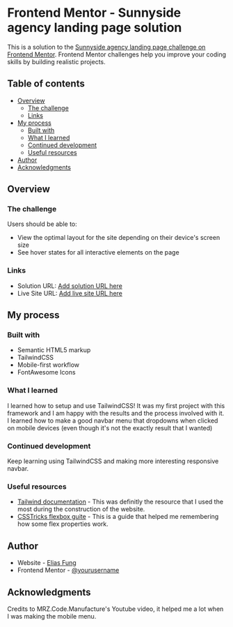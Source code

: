# Frontend Mentor - Sunnyside agency landing page solution

This is a solution to the [Sunnyside agency landing page challenge on Frontend Mentor](https://www.frontendmentor.io/challenges/sunnyside-agency-landing-page-7yVs3B6ef). Frontend Mentor challenges help you improve your coding skills by building realistic projects.

## Table of contents

- [Overview](#overview)
  - [The challenge](#the-challenge)
  - [Links](#links)
- [My process](#my-process)
  - [Built with](#built-with)
  - [What I learned](#what-i-learned)
  - [Continued development](#continued-development)
  - [Useful resources](#useful-resources)
- [Author](#author)
- [Acknowledgments](#acknowledgments)

## Overview

### The challenge

Users should be able to:

- View the optimal layout for the site depending on their device's screen size
- See hover states for all interactive elements on the page

### Links

- Solution URL: [Add solution URL here](https://your-solution-url.com)
- Live Site URL: [Add live site URL here](https://your-live-site-url.com)

## My process

### Built with

- Semantic HTML5 markup
- TailwindCSS
- Mobile-first workflow
- FontAwesome Icons

### What I learned

I learned how to setup and use TailwindCSS! It was my first project with this framework and I am happy with the results and the process involved with it. I learned how to make a good navbar menu that dropdowns when clicked on mobile devices (even though it's not the exactly result that I wanted)

### Continued development

Keep learning using TailwindCSS and making more interesting responsive navbar.

### Useful resources

- [Tailwind documentation](https://tailwindcss.com/docs/installation) - This was definitly the resource that I used the most during the construction of the website.
- [CSSTricks flexbox guite](https://css-tricks.com/snippets/css/a-guide-to-flexbox/) - This is a guide that helped me remembering how some flex properties work. 

## Author

- Website - [Elias Fung](https://imanchai.github.io/CV/)
- Frontend Mentor - [@yourusername](https://www.frontendmentor.io/profile/iManchai)

## Acknowledgments

Credits to MRZ.Code.Manufacture's Youtube video, it helped me a lot when I was making the mobile menu. 
